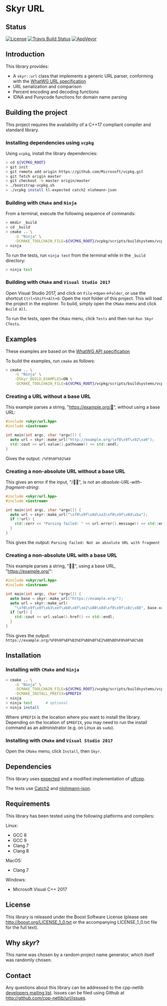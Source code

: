 # Skyr URL

## Status

[![License](
    https://img.shields.io/badge/license-boost-blue.svg "License")](
    https://github.com/cpp-netlib/url/blob/master/LICENSE_1_0.txt)
[![Travis Build Status](
    https://travis-ci.org/cpp-netlib/url.svg?branch=master "Build Status")](
    https://travis-ci.org/cpp-netlib/url)
[![AppVeyor](https://ci.appveyor.com/api/projects/status/1iblsi5apka29dmg?svg=true)](
    https://ci.appveyor.com/project/glynos/url-3aeqd)


## Introduction

This library provides:

* A ``skyr::url`` class that implements a generic URL parser,
  conforming with the [WhatWG URL specification](https://url.spec.whatwg.org/#url-class)
* URL serialization and comparison
* Percent encoding and decoding functions
* IDNA and Punycode functions for domain name parsing

## Building the project

This project requires the availability of a C++17 compliant compiler
and standard library.

### Installing dependencies using `vcpkg`

Using `vcpkg`, install the library dependencies:

```bash
> cd ${VCPKG_ROOT}
> git init
> git remote add origin https://github.com/Microsoft/vcpkg.git
> git fetch origin master
> git checkout -b master origin/master
> ./bootstrap-vcpkg.sh
> ./vcpkg install tl-expected catch2 nlohmann-json
```

### Building with `CMake` and `Ninja`

From a terminal, execute the following sequence of commands:

```bash
> mkdir _build
> cd _build
> cmake .. \
    -G "Ninja" \
    -DCMAKE_TOOLCHAIN_FILE=${VCPKG_ROOT}/vcpkg/scripts/buildsystems/vcpkg.cmake
> ninja
```

To run the tests, run `ninja test` from the terminal while in the
`_build` directory:

```bash
> ninja test
```

### Building with `CMake` and `Visual Studio 2017`

Open Visual Studio 2017, and click on `File`->`Open`->`Folder`, or
use the shortcut `Ctrl+Shift+Alt+O`. Open the root folder of this
project. This will load the project in the explorer. To build,
simply open the `CMake` menu and click `Build All`.

To run the tests, open the `CMake` menu, click `Tests` and then run
`Run Skyr CTests`.

## Examples

These examples are based on the
[WhatWG API specification](https://url.spec.whatwg.org/#example-5434421b)

To build the examples, run `cmake` as follows:

```bash
> cmake .. \
    -G "Ninja" \
    -DSkyr_BUILD_EXAMPLES=ON \
    -DCMAKE_TOOLCHAIN_FILE=${VCPKG_ROOT}/vcpkg/scripts/buildsystems/vcpkg.cmake
```

### Creating a URL without a base URL

This example parses a string, "https://example.org/💩",
without using a base URL:

```c++
#include <skyr/url.hpp>
#include <iostream>

int main(int argc, char *argv[]) {
  auto url = skyr::make_url("http://example.org/\xf0\x9f\x92\xa9");
  std::cout << url.value().pathname() << std::endl;
}
```

Gives the output: `/%F0%9F%92%A9`

### Creating a non-absolute URL without a base URL

This gives an error if the input, "/🍣🍺", is not an
*absolute-URL-with-fragment-string*:

```c++
#include <skyr/url.hpp>
#include <iostream>

int main(int argc, char *argv[]) {
  auto url = skyr::make_url("\xf0\x9f\x8d\xa3\xf0\x9f\x8d\xba");
  if (!url) {
    std::cerr << "Parsing failed: " << url.error().message() << std::endl;
  }
}
```

This gives the output: `Parsing failed: Not an absolute URL with fragment`

### Creating a non-absolute URL with a base URL

This example parses a string, "🏳️‍🌈", using a base URL, 
"https://example.org/":

```c++
#include <skyr/url.hpp>
#include <iostream>

int main(int argc, char *argv[]) {
  auto base = skyr::make_url("https://example.org/");
  auto url = skyr::make_url(
    "\xf0\x9f\x8f\xb3\xef\xb8\x8f\xe2\x80\x8d\xf0\x9f\x8c\x88", base.value());
  if (url) {
    std::cout << url.value().href() << std::endl;
  }
}
```

This gives the output: `https://example.org/%F0%9F%8F%B3%EF%B8%8F%E2%80%8D%F0%9F%8C%88`

## Installation

### Installing with `CMake` and `Ninja`

```bash
> cmake .. \
    -G "Ninja" \
    -DCMAKE_TOOLCHAIN_FILE=${VCPKG_ROOT}/vcpkg/scripts/buildsystems/vcpkg.cmake \
    -DCMAKE_INSTALL_PREFIX=$PREFIX
> ninja
> ninja test      # optional
> ninja install
```

Where `$PREFIX` is the location where you want to install the
library. Depending on the location of `$PREFIX`, you may need to run
the install command as an administrator (e.g. on Linux as `sudo`).

### Installing with `CMake` and `Visual Studio 2017`

Open the `CMake` menu, click `Install`, then `Skyr`.

## Dependencies

This library uses [expected](https://github.com/TartanLlama/expected)
and a modified implementation of [utfcpp](https://github.com/nemtrif/utfcpp).

The tests use [Catch2](https://github.com/catchorg/catch2) and
[nlohmann-json](https://github.com/nlohmann/json).

## Requirements

This library has been tested using the following platforms and
compilers:

Linux:

* GCC 8
* GCC 9
* Clang 7
* Clang 8

MacOS:

* Clang 7

Windows:

* Microsoft Visual C++ 2017

## License

This library is released under the Boost Software License (please see
http://boost.org/LICENSE_1_0.txt or the accompanying LICENSE_1_0.txt
file for the full text).

## Why *skyr*?

This name was chosen by a random project name generator, which
itself was randomly chosen.

## Contact

Any questions about this library can be addressed to the cpp-netlib
[developers mailing list]. Issues can be filed using Github at
http://github.com/cpp-netlib/url/issues.

[developers mailing list]: cpp-netlib@googlegroups.com
